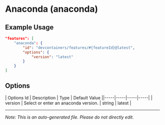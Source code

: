 
# Anaconda (anaconda)



## Example Usage

```json
"features": [
    "anaconda": {
        "id": "devcontainers/features/#{featureId}@latest",
        "options": {
            "version": "latest"
        }
    }
]
```

## Options

| Options Id | Description | Type | Default Value ||-----|-----|-----|-----|
| version | Select or enter an anaconda version. | string | latest |

---

_Note: This is an auto-generated file. Please do not directly edit._
